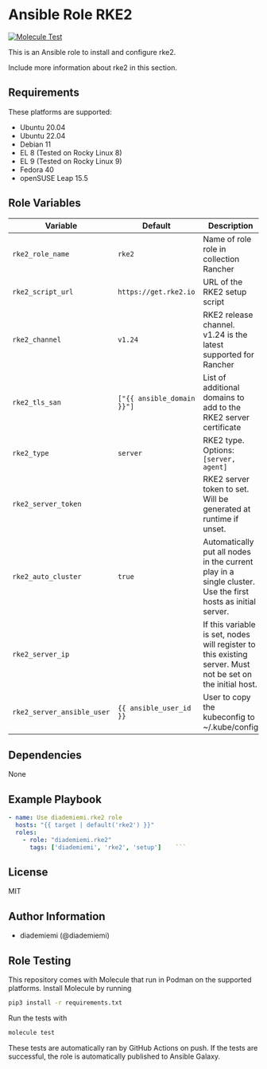 Ansible Role RKE2
=========

[![Molecule Test](https://github.com/diademiemi/ansible_role_rke2/actions/workflows/molecule.yml/badge.svg)](https://github.com/diademiemi/ansible_role_rke2/actions/workflows/molecule.yml)

This is an Ansible role to install and configure rke2.

Include more information about rke2 in this section.

Requirements
------------
These platforms are supported:
- Ubuntu 20.04  
- Ubuntu 22.04  
- Debian 11  
- EL 8 (Tested on Rocky Linux 8)  
- EL 9 (Tested on Rocky Linux 9)  
- Fedora 40  
- openSUSE Leap 15.5

<!--
- List hardware requirements here  
-->

Role Variables
--------------

Variable | Default | Description
--- | --- | ---
`rke2_role_name` | `rke2` | Name of role role in collection Rancher
`rke2_script_url` | `https://get.rke2.io` | URL of the RKE2 setup script
`rke2_channel` | `v1.24` | RKE2 release channel. v1.24 is the latest supported for Rancher
`rke2_tls_san` | `["{{ ansible_domain }}"]` | List of additional domains to add to the RKE2 server certificate
`rke2_type` | `server` | RKE2 type. Options: `[server, agent]`
`rke2_server_token` | ` ` | RKE2 server token to set. Will be generated at runtime if unset.
`rke2_auto_cluster` | `true` | Automatically put all nodes in the current play in a single cluster. Use the first hosts as initial server.
`rke2_server_ip` | ` ` | If this variable is set, nodes will register to this existing server. Must not be set on the initial host.
`rke2_server_ansible_user` | `{{ ansible_user_id }}` | User to copy the kubeconfig to ~/.kube/config
<!--
`variable` | `default` | Variable example
`long_variable` | See [defaults/main.yml](./defaults/main.yml) | Variable referring to defaults
`distro_specific_variable` | See [vars/debian.yml](./vars/debian.yml) | Variable referring to distro-specific variables
-->

Dependencies
------------
<!-- List dependencies on other roles or criteria -->
None

Example Playbook
----------------

```yaml
- name: Use diademiemi.rke2 role
  hosts: "{{ target | default('rke2') }}"
  roles:
    - role: "diademiemi.rke2"
      tags: ['diademiemi', 'rke2', 'setup']    ```

```

License
-------

MIT

Author Information
------------------

- diademiemi (@diademiemi)

Role Testing
------------

This repository comes with Molecule that run in Podman on the supported platforms.
Install Molecule by running

```bash
pip3 install -r requirements.txt
```

Run the tests with

```bash
molecule test
```

These tests are automatically ran by GitHub Actions on push. If the tests are successful, the role is automatically published to Ansible Galaxy.

